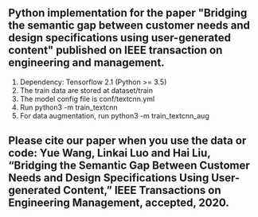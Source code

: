 ## Python implementation for the paper "Bridging the semantic gap between customer needs and design specifications using user-generated content" published on IEEE transaction on engineering and management.
1. Dependency: Tensorflow 2.1 (Python >= 3.5)
2. The train data are stored at dataset/train
3. The model config file is conf/textcnn.yml
4. Run python3 -m train_textcnn
5. For data augmentation, run python3 -m train_textcnn_aug
## Please cite our paper when you use the data or code: Yue Wang, Linkai Luo and Hai Liu, “Bridging the Semantic Gap Between Customer Needs and Design Specifications Using User-generated Content,” IEEE Transactions on Engineering Management, accepted, 2020.

